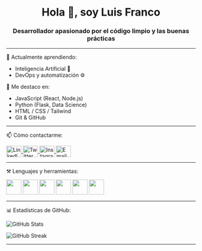 <h1 align="center">Hola 👋, soy Luis Franco</h1>
<h3 align="center">Desarrollador apasionado por el código limpio y las buenas prácticas</h3>

---

🌱 Actualmente aprendiendo:
- Inteligencia Artificial 🤖
- DevOps y automatización ⚙️

🧠 Me destaco en:
- JavaScript (React, Node.js)
- Python (Flask, Data Science)
- HTML / CSS / Tailwind
- Git & GitHub

---

📫 Cómo contactarme:

<p align="left">
  <a href="https://www.linkedin.com/in/tu-usuario" target="_blank">
    <img align="center" src="https://cdn.jsdelivr.net/npm/simple-icons@v9/icons/linkedin.svg" alt="LinkedIn" height="30" width="40" />
  </a>
  <a href="https://twitter.com/tu_usuario" target="_blank">
    <img align="center" src="https://cdn.jsdelivr.net/npm/simple-icons@v9/icons/twitter.svg" alt="Twitter" height="30" width="40" />
  </a>
  <a href="https://www.instagram.com/tu_usuario/" target="_blank">
    <img align="center" src="https://cdn.jsdelivr.net/npm/simple-icons@v9/icons/instagram.svg" alt="Instagram" height="30" width="40" />
  </a>
  <a href="mailto:luis.f.francof@gmail.com">
    <img align="center" src="https://cdn.jsdelivr.net/npm/simple-icons@v9/icons/gmail.svg" alt="Email" height="30" width="40" />
  </a>
</p>

---

⚒️ Lenguajes y herramientas:

<p align="left">
  <img src="https://cdn.jsdelivr.net/gh/devicons/devicon/icons/javascript/javascript-original.svg" width="40" height="40"/>
  <img src="https://cdn.jsdelivr.net/gh/devicons/devicon/icons/python/python-original.svg" width="40" height="40"/>
  <img src="https://cdn.jsdelivr.net/gh/devicons/devicon/icons/html5/html5-original.svg" width="40" height="40"/>
  <img src="https://cdn.jsdelivr.net/gh/devicons/devicon/icons/css3/css3-original.svg" width="40" height="40"/>
  <img src="https://cdn.jsdelivr.net/gh/devicons/devicon/icons/git/git-original.svg" width="40" height="40"/>
  <img src="https://cdn.jsdelivr.net/gh/devicons/devicon/icons/github/github-original.svg" width="40" height="40"/>
</p>

---

📊 Estadísticas de GitHub:

<p align="left">
  <img src="https://github-readme-stats.vercel.app/api?username=LuisFranco&show_icons=true&theme=radical" alt="GitHub Stats" />
</p>
<p align="left">
  <img src="https://github-readme-streak-stats.herokuapp.com/?user=LuisFranco&theme=radical" alt="GitHub Streak" />
</p>

---

